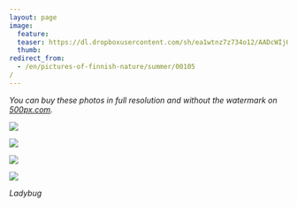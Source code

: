 ```yaml
---
layout: page
image:
  feature:
  teaser: https://dl.dropboxusercontent.com/sh/ea1wtnz7z734o12/AADcWIjOuFGOeJJRKbu83Dfva/luontokuvat/kes%C3%A4/7/DS28082-245px.jpg
  thumb:
redirect_from:
  - /en/pictures-of-finnish-nature/summer/00105/
---
```


*You can buy these photos in full resolution and without the watermark on [500px.com](https://500px.com/minimuutticom/galleries/ladybug).*

[![](https://dl.dropboxusercontent.com/sh/ea1wtnz7z734o12/AAByIZSqSqmN837jZpovzMECa/luontokuvat/kes%C3%A4/7/DS28081-800px.jpg)](https://dl.dropboxusercontent.com/sh/ea1wtnz7z734o12/AAAylri8WYnjfIDR1kxDsnzXa/luontokuvat/kes%C3%A4/7/DS28081.jpg)

[![](https://dl.dropboxusercontent.com/sh/ea1wtnz7z734o12/AACggO6ECLW8TYO1Xyv7Hro0a/luontokuvat/kes%C3%A4/7/DS28082-800px.jpg)](https://dl.dropboxusercontent.com/sh/ea1wtnz7z734o12/AADoKYk67FuPhgMvu8xlINdca/luontokuvat/kes%C3%A4/7/DS28082.jpg)

[![](https://dl.dropboxusercontent.com/sh/ea1wtnz7z734o12/AABlTcwO1UZJjsqGaGNdC1u1a/luontokuvat/kes%C3%A4/7/DS28083-800px.jpg)](https://dl.dropboxusercontent.com/sh/ea1wtnz7z734o12/AABuyif8meDJMJKlWsjVk98ga/luontokuvat/kes%C3%A4/7/DS28083.jpg)

[![](https://dl.dropboxusercontent.com/sh/ea1wtnz7z734o12/AAA4nN2G_Q30CmZIR8hNWukta/luontokuvat/kes%C3%A4/7/DS28084-800px.jpg)](https://dl.dropboxusercontent.com/sh/ea1wtnz7z734o12/AADDb4GJuZcoHVokiwW2SFvVa/luontokuvat/kes%C3%A4/7/DS28084.jpg)

*Ladybug*
